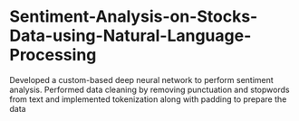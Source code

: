 # Sentiment-Analysis-on-Stocks-Data-using-Natural-Language-Processing
Developed a custom-based deep neural network to perform sentiment analysis.
Performed data cleaning by removing punctuation and stopwords from text and implemented tokenization along with padding to prepare the data
